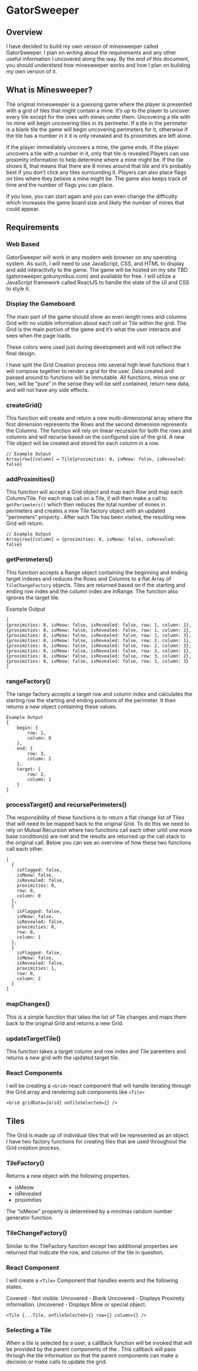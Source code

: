 # GatorSweeper

## Overview
I have decided to build my own version of minesweeper called GatorSweeper. I plan on writing  about the requirements and any other useful information I uncovered along the way. By the end of this document, you should understand how minesweeper works and how I plan on building my own version of it.

## What is Minesweeper? 
The original minesweeper is a guessing game where the player is presented with a grid of tiles that might contain a mine. It’s up to the player to uncover every tile except for the ones with mines under them. Uncovering a tile with no mine will begin uncovering tiles in its perimeter. If a tile in the perimeter is a blank tile the game will begin uncovering perimeters for it, otherwise if the tile has a number in it it is only revealed and its proximities are left alone. 

If the player immediately uncovers a mine, the game ends. If the player uncovers a tile with a number in it, only that tile is revealed.Players can use proximity information to help determine where a mine might be. If the tile shows 8, that means that there are 8 mines around that tile and it’s probably best if you don’t click any tiles surrounding it. Players can also place flags on tiles where they believe a mine might be. The game also keeps track of time and the number of flags you can place. 

If you lose, you can start again and you can even change the difficulty which increases the game board size and likely the number of mines that could appear. 

## Requirements
### Web Based
GatorSweeper will work in any modern web browser on any operating system. As such, I will need to use JavaScript, CSS, and HTML to display and add interactivity to the game. The game will be hosted on my site TBD (gatorsweeper.gokunymbus.com) and available for free. I will utilize a JavaScript framework called ReactJS to handle the state of the UI and CSS to style it. 

### Display the Gameboard
The main part of the game should show an even length rows and columns Grid with no visible information about each cell or Tile within the grid. The Grid is the main portion of the game and it’s what the user interacts and sees when the page loads. 

These colors were used just during development and will not reflect the final design.

I have split the Grid Creation process into several high level functions that I will compose together to render a grid for the user. Data created and passed around to functions will be immutable. All functions, minus one or two, will be “pure” in the sense they will be self contained, return new data, and will not have any side effects.

### createGrid()

This function will create and return a new multi-dimensional array where the first dimension represents the Rows and the second dimension represents the Columns. The function will rely on linear recursion for both the rows and columns and will recurse based on the configured size of the grid. A new Tile object will be created and stored for each column in a row.  

```
// Example Output
Array[row][column] = Tile{proximities: 0, isMeow: false, isRevealed: false}
```

### addProximities()
This function will accept a Grid object and map each Row and map each Column/Tile. For each map call on a Tile, it will then make a call to `getPerimeters()` which then reduces the total number of mines in perimeters and creates a new Tile factory object with an updated “perimeters” property.. After each Tile has been visited, the resulting new Grid will return.

```
// Example Output
Array[row][column] = {proximities: 8, isMeow: false, isRevealed: false}
```

### getPerimeters()
This function accepts a Range object containing the beginning and ending target indexes and reduces the Rows and Columns to a flat Array of `TileChangeFactory` objects. Tiles are returned based on if the starting and ending row index and the column index are InRange. The function also ignores the target tile.


Example Output
```
[
{proximities: 8, isMeow: false, isRevealed: false, row: 1, column: 1},
{proximities: 8, isMeow: false, isRevealed: false, row: 1, column: 2},
{proximities: 8, isMeow: false, isRevealed: false, row: 1, column: 3},
{proximities: 8, isMeow: false, isRevealed: false, row: 2, column: 1},
{proximities: 8, isMeow: false, isRevealed: false, row: 2, column: 3},
{proximities: 8, isMeow: false, isRevealed: false, row: 3, column: 1},
{proximities: 8, isMeow: false, isRevealed: false, row: 3, column: 2},
{proximities: 8, isMeow: false, isRevealed: false, row: 3, column: 3}
]
```

### rangeFactory()
The range factory accepts a target row and column index and calculates the starting row the starting and ending positions of the perimeter. It then returns a new object containing these values.

```
Example Output
{
	begin: {
		row: 1,
		column: 0
	},
	end: {
		row: 3,
		column: 2
	},
	target: {
		row: 2,
		column: 1
	}
}
```

### processTarget() and recursePerimeters()
The responsibility of these functions is to return a flat change list of Tiles that will need to be mapped back to the original Grid. To do this we need to rely on Mutual Recursion where two functions call each other until one more base condition(s) are met and the results are returned up the call stack to the original call. Below you can see an overview of how these two functions call each other. 

```
[
  {
    isFlagged: false,
    isMeow: false,
    isRevealed: false,
    proximities: 0,
    row: 0,
    column: 0
  },
  {
    isFlagged: false,
    isMeow: false,
    isRevealed: false,
    proximities: 0,
    row: 0,
    column: 1
  },
  {
    isFlagged: false,
    isMeow: false,
    isRevealed: false,
    proximities: 1,
    row: 0,
    column: 2
  }
]
```


### mapChanges()
This is a simple function that takes the list of Tile changes and maps them back to the original Grid and returns a new Grid.

### updateTargetTile()
This function takes a target column and row index and Tile paremters and returns a new grid with the updated target tile. 

### React Components
I will be creating a `<Grid>` react component that will handle iterating through the Grid array and rendering sub components like `<Tile>`
```
<Grid gridData={Grid} onTileSelected={} />
```

## Tiles
The Grid is made up of individual tiles that will be represented as an object. I have two factory functions for creating tiles that are used throughout the Grid creation process.
### TileFactory()
Returns a new object with the following properties.

- isMeow
- isRevealed
- proximities

The “isMeow” property is determined by a min/max random number generator function.
### TileChangeFactory()
Similar to the TileFactory function except two additional properties are returned that indicate the row, and column of the tile in question. 

### React Component
I will create a `<Tile>` Component that handles events and the following states.

Covered - Not visible.
Uncovered - Blank
Uncovered - Displays Proximity information.
Uncovered - Displays Mine or special object.

```
<Tile {...Tile, onTileSelected={} row={} column={} />
```

### Selecting a Tile
When a tile is selected by a user, a callBack function will be invoked that will be provided by the parent components of the <Tile>. This callback will pass through the tile information so that the parent components can make a decision or make calls to update the grid. 










